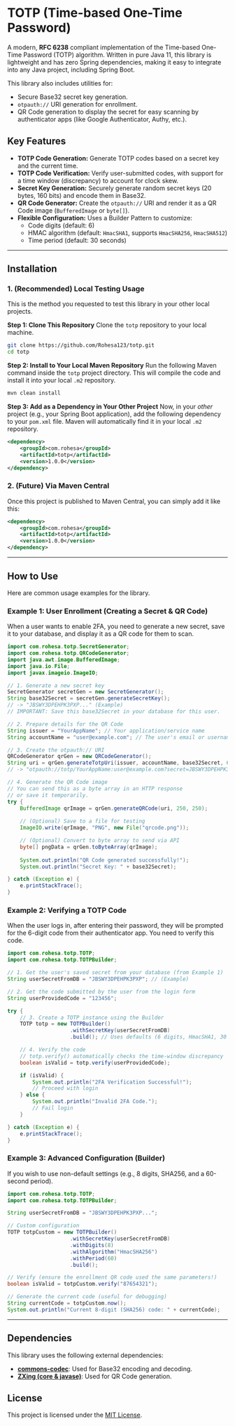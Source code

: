 # TOTP (Time-based One-Time Password)

[](https://opensource.org/licenses/MIT)
[](https://www.oracle.com/java/technologies/javase/jdk11-archive-downloads.html)

A modern, **RFC 6238** compliant implementation of the Time-based One-Time Password (TOTP) algorithm. Written in pure Java 11, this library is lightweight and has zero Spring dependencies, making it easy to integrate into any Java project, including Spring Boot.

This library also includes utilities for:

  * Secure Base32 secret key generation.
  * `otpauth://` URI generation for enrollment.
  * QR Code generation to display the secret for easy scanning by authenticator apps (like Google Authenticator, Authy, etc.).

## Key Features

  * **TOTP Code Generation:** Generate TOTP codes based on a secret key and the current time.
  * **TOTP Code Verification:** Verify user-submitted codes, with support for a time window (discrepancy) to account for clock skew.
  * **Secret Key Generation:** Securely generate random secret keys (20 bytes, 160 bits) and encode them in Base32.
  * **QR Code Generator:** Create the `otpauth://` URI and render it as a QR Code image (`BufferedImage` or `byte[]`).
  * **Flexible Configuration:** Uses a Builder Pattern to customize:
      * Code digits (default: 6)
      * HMAC algorithm (default: `HmacSHA1`, supports `HmacSHA256`, `HmacSHA512`)
      * Time period (default: 30 seconds)

-----

## Installation

### 1\. (Recommended) Local Testing Usage

This is the method you requested to test this library in your other local projects.

**Step 1: Clone This Repository**
Clone the `totp` repository to your local machine.

```bash
git clone https://github.com/Rohesa123/totp.git
cd totp
```

**Step 2: Install to Your Local Maven Repository**
Run the following Maven command inside the `totp` project directory. This will compile the code and install it into your local `.m2` repository.

```bash
mvn clean install
```

**Step 3: Add as a Dependency in Your Other Project**
Now, in your *other* project (e.g., your Spring Boot application), add the following dependency to your `pom.xml` file. Maven will automatically find it in your local `.m2` repository.

```xml
<dependency>
    <groupId>com.rohesa</groupId>
    <artifactId>totp</artifactId>
    <version>1.0.0</version>
</dependency>
```

### 2\. (Future) Via Maven Central

Once this project is published to Maven Central, you can simply add it like this:

```xml
<dependency>
    <groupId>com.rohesa</groupId>
    <artifactId>totp</artifactId>
    <version>1.0.0</version>
</dependency>
```

-----

## How to Use

Here are common usage examples for the library.

### Example 1: User Enrollment (Creating a Secret & QR Code)

When a user wants to enable 2FA, you need to generate a new secret, save it to your database, and display it as a QR code for them to scan.

```java
import com.rohesa.totp.SecretGenerator;
import com.rohesa.totp.QRCodeGenerator;
import java.awt.image.BufferedImage;
import java.io.File;
import javax.imageio.ImageIO;

// 1. Generate a new secret key
SecretGenerator secretGen = new SecretGenerator();
String base32Secret = secretGen.generateSecretKey();
// -> "JBSWY3DPEHPK3PXP..." (Example)
// IMPORTANT: Save this base32Secret in your database for this user.

// 2. Prepare details for the QR Code
String issuer = "YourAppName"; // Your application/service name
String accountName = "user@example.com"; // The user's email or username

// 3. Create the otpauth:// URI
QRCodeGenerator qrGen = new QRCodeGenerator();
String uri = qrGen.generateTotpUri(issuer, accountName, base32Secret, 6, "HmacSHA1", 30);
// -> "otpauth://totp/YourAppName:user@example.com?secret=JBSWY3DPEHPK3PXP&issuer=YourAppName&algorithm=HmacSHA1&digits=6&period=30"

// 4. Generate the QR Code image
// You can send this as a byte array in an HTTP response
// or save it temporarily.
try {
    BufferedImage qrImage = qrGen.generateQRCode(uri, 250, 250);
    
    // (Optional) Save to a file for testing
    ImageIO.write(qrImage, "PNG", new File("qrcode.png"));

    // (Optional) Convert to byte array to send via API
    byte[] pngData = qrGen.toByteArray(qrImage);
    
    System.out.println("QR Code generated successfully!");
    System.out.println("Secret Key: " + base32Secret);

} catch (Exception e) {
    e.printStackTrace();
}
```

### Example 2: Verifying a TOTP Code

When the user logs in, after entering their password, they will be prompted for the 6-digit code from their authenticator app. You need to verify this code.

```java
import com.rohesa.totp.TOTP;
import com.rohesa.totp.TOTPBuilder;

// 1. Get the user's saved secret from your database (from Example 1)
String userSecretFromDB = "JBSWY3DPEHPK3PXP"; // (Example)

// 2. Get the code submitted by the user from the login form
String userProvidedCode = "123456"; 

try {
    // 3. Create a TOTP instance using the Builder
    TOTP totp = new TOTPBuilder()
                    .withSecretKey(userSecretFromDB)
                    .build(); // Uses defaults (6 digits, HmacSHA1, 30 sec)

    // 4. Verify the code
    // totp.verify() automatically checks the time-window discrepancy
    boolean isValid = totp.verify(userProvidedCode);

    if (isValid) {
        System.out.println("2FA Verification Successful!");
        // Proceed with login
    } else {
        System.out.println("Invalid 2FA Code.");
        // Fail login
    }

} catch (Exception e) {
    e.printStackTrace();
}
```

### Example 3: Advanced Configuration (Builder)

If you wish to use non-default settings (e.g., 8 digits, SHA256, and a 60-second period).

```java
import com.rohesa.totp.TOTP;
import com.rohesa.totp.TOTPBuilder;

String userSecretFromDB = "JBSWY3DPEHPK3PXP...";

// Custom configuration
TOTP totpCustom = new TOTPBuilder()
                    .withSecretKey(userSecretFromDB)
                    .withDigits(8)
                    .withAlgorithm("HmacSHA256")
                    .withPeriod(60)
                    .build();

// Verify (ensure the enrollment QR code used the same parameters!)
boolean isValid = totpCustom.verify("87654321");

// Generate the current code (useful for debugging)
String currentCode = totpCustom.now();
System.out.println("Current 8-digit (SHA256) code: " + currentCode);
```

-----

## Dependencies

This library uses the following external dependencies:

  * **[commons-codec](https://commons.apache.org/proper/commons-codec/)**: Used for Base32 encoding and decoding.
  * **[ZXing (core & javase)](https://github.com/zxing/zxing)**: Used for QR Code generation.

## License

This project is licensed under the [MIT License](https://www.google.com/search?q=LICENSE).
